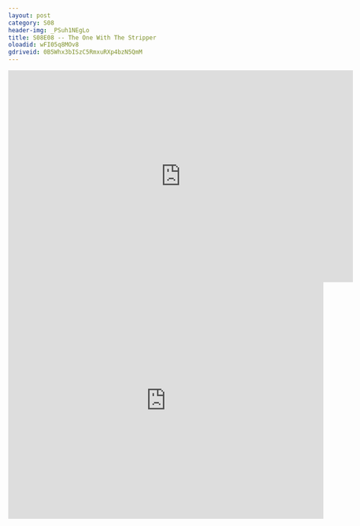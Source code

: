 ```yaml
---
layout: post 
category: S08 
header-img: _PSuh1NEgLo 
title: S08E08 -- The One With The Stripper 
oloadid: wFI05q8MOv8 
gdriveid: 0B5Whx3bISzC5RmxuRXp4bzN5QmM 
--- 
```

<!--more--> 
<iframe src='https://openload.co/embed/wFI05q8MOv8/' width='700' height='430' frameborder='0' scrolling='no' allowfullscreen='allowfullscreen'></iframe> 
<iframe src='https://drive.google.com/file/d/0B5Whx3bISzC5RmxuRXp4bzN5QmM/preview' width='640' height='480' frameborder='0' scrolling='no' allowfullscreen='allowfullscreen'></iframe> 